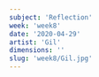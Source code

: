 ```yaml
---
subject: 'Reflection'
week: 'week8'
date: '2020-04-29'
artist: 'Gil'
dimensions: ''
slug: 'week8/Gil.jpg'
---
```

